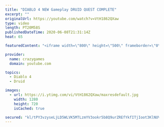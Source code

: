 ```yaml
---
title: "DIABLO 4 NEW Gameplay DRUID QUEST COMPLETE"
excerpt: ""
originalUrl: https://youtube.com/watch?v=VtH1862QXaw
type: video
length: PT20M58S
publishedDateTime: 2020-06-08T21:31:14Z
heat: 65

featuredContent: "<iframe width=\"800\" height=\"500\" frameborder=\"0\" src=\"https://www.youtube.com/embed/VtH1862QXaw\" allow=\"accelerometer; autoplay; encrypted-media; gyroscope; picture-in-picture\" allowfullscreen></iframe>"

provider:
  name: crazygames
  domain: youtube.com

topics:
  - Diablo 4
  - Druid

images:
  - url: https://i.ytimg.com/vi/VtH1862QXaw/maxresdefault.jpg
    width: 1280
    height: 720
    isCached: true

secured: "kl/tPY3vzyseLjLD5WLVK5MTLzmYV3ookr5b8Q9urZREfYkfITjIoot3KlNUV3fPE0/tZXrFeUYxTqClc+yAZwbGhp7mboobO6fRcFoq3nrja9UGFD7BZzkZakojeF8ZWHMYgc1f2w3AogzoLLkKW/G+/h0809cN28U2Ft6Ttk4raUWzx6wd4WAt2WLoVZuNTMaS9YqoxsNYbyL1ndKOyoaCG18zD7T75UF1ucpzzny3GSqWJo4W3gs+Y42j869yRbI2yZGPFg9bf0LsGGTKr5U4/ouTYhhOHGApvwpN340SjSb8wDJHJNY7ALMbnGd0bHvlQUYHR+46u5Y+melZpYw8/EmLuGLIKHru3OcBhm7WuedjgyM15hQxsOoGrGKAHdv2QHfGH0dgL3H6o0WIkpVVDo0xgNuh5Q3pgqW3/iw=;K6LC+a4vHnss/6lA8wzTMA=="
---
```


